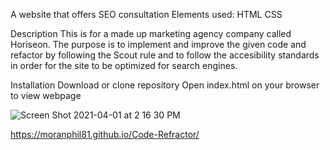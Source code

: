 A website that offers SEO consultation
Elements used:
HTML
CSS

Description
This is for a made up marketing agency company called Horiseon. The purpose is to implement and improve the given code and refactor by following the Scout rule and to follow the accesibility standards in order for the site to be optimized for search engines.

Installation
Download or clone repository
Open index.html on your browser to view webpage

![Screen Shot 2021-04-01 at 2 16 30 PM](https://user-images.githubusercontent.com/71897509/113336777-e2391780-92f4-11eb-9ef0-ec089d70810c.png)

https://moranphil81.github.io/Code-Refractor/
